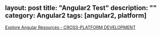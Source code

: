 layout: post
title: "Angular2 Test"
description: ""
category: Angular2
tags: [angular2, platform]
---

[Explore Angular Resources - CROSS-PLATFORM DEVELOPMENT](https://angular.io/resources/#!#Cross-Platform%20Development)
